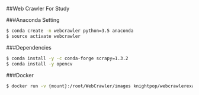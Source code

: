 ##Web Crawler For Study

###Anaconda Setting
```bash
$ conda create -n webcrawler python=3.5 anaconda
$ source activate webcrawler
```

###Dependencies
```bash
$ conda install -y -c conda-forge scrapy=1.3.2
$ conda install -y opencv
```

###Docker
```bash
$ docker run -v {mount}:/root/WebCrawler/images knightpop/webcrawlerexample:0.0.2
```